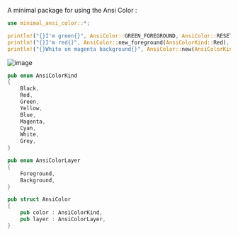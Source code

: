A minimal package for using the Ansi Color :

```rust
use minimal_ansi_color::*;

println!("{}I'm green{}", AnsiColor::GREEN_FOREGROUND, AnsiColor::RESET);
println!("{}I'm red{}", AnsiColor::new_foreground(AnsiColorKind::Red), AnsiColor::RESET);
println!("{}White on magenta background{}", AnsiColor::new(AnsiColorKind::Magenta, AnsiColorLayer::Background), AnsiColor::RESET);
```
![image](https://github.com/user-attachments/assets/c1bd8fd3-f10f-4c92-b2cd-e012a4c61b33)

```rust
pub enum AnsiColorKind
{
    Black,
    Red,
    Green,
    Yellow,
    Blue,
    Magenta,
    Cyan,
    White,
    Grey,
}

pub enum AnsiColorLayer 
{
    Foreground,
    Background,
}

pub struct AnsiColor
{
    pub color : AnsiColorKind,
    pub layer : AnsiColorLayer,
}
```
